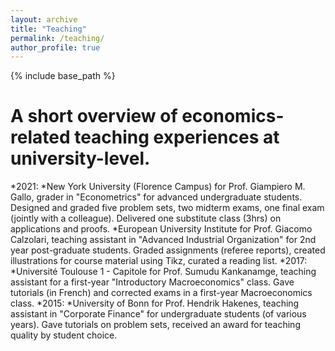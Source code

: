 ```yaml
---
layout: archive
title: "Teaching"
permalink: /teaching/
author_profile: true
---
```


 {% include base_path %}
<!--- {% include base_path %}

{% for post in site.teaching reversed %}
  {% include archive-single.html %}
{% endfor %}
--->


A short overview of economics-related teaching experiences at university-level.
======

*2021:
  *New York University (Florence Campus) for Prof. Giampiero M. Gallo, grader in "Econometrics" for advanced undergraduate students. Designed and graded five problem sets, two midterm exams, one final exam (jointly with a colleague). Delivered one substitute class (3hrs) on applications and proofs.
  *European University Institute for Prof. Giacomo Calzolari, teaching assistant in "Advanced Industrial Organization" for 2nd year post-graduate students. Graded assignments (referee reports), created illustrations for course material using Tikz, curated a reading list.
*2017:
  *Université Toulouse 1 - Capitole for Prof. Sumudu Kankanamge, teaching assistant for a first-year "Introductory Macroeconomics" class. Gave tutorials (in French) and corrected exams in a first-year Macroeconomics class.
*2015:
  *University of Bonn for Prof. Hendrik Hakenes, teaching assistant in "Corporate Finance" for undergraduate students (of various years). Gave tutorials on problem sets, received an award for teaching quality by student choice.
